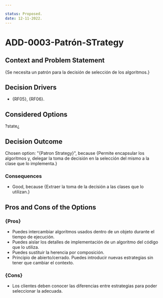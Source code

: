 ```yaml
---

status: Proposed.
date: 12-11-2022.
---
```

# ADD-0003-Patrón-STrategy

## Context and Problem Statement

{Se necesita un patrón para la decisión de selección de los algoritmos.}

## Decision Drivers

* {RF05}, {RF06}.

## Considered Options

?state¿

## Decision Outcome

Chosen option: "{Patron Strategy}", because
{Permite encapsular los algoritmos y, delegar la toma de decisión en la selección del mismo a la clase que lo implementa.}

### Consequences

* Good, because {Extraer la toma de la decisión a las clases que lo utilizan.}

## Pros and Cons of the Options

### {Pros}

* Puedes intercambiar algoritmos usados dentro de un objeto durante el tiempo de ejecución.
* Puedes aislar los detalles de implementación de un algoritmo del código que lo utiliza.
* Puedes sustituir la herencia por composición.
* Principio de abierto/cerrado. Puedes introducir nuevas estrategias sin tener que cambiar el contexto.
### {Cons}

*  Los clientes deben conocer las diferencias entre estrategias para poder seleccionar la adecuada.

